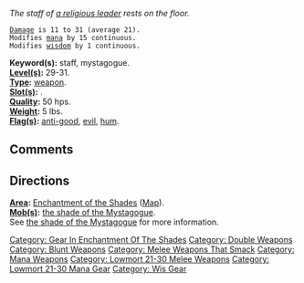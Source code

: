 *The staff of [a religious
leader](Shade_Of_The_Mystagogue.md "wikilink") rests on the floor.*

[`Damage`](Melee_Weapon_Values.md "wikilink")` is 11 to 31 (average 21).`  
`Modifies `[`mana`](Mana_Points.md "wikilink")` by 15 continuous.`  
`Modifies `[`wisdom`](Wisdom.md "wikilink")` by 1 continuous.`

**Keyword(s):** staff, mystagogue.  
**[Level(s)](Object_Level.md "wikilink"):** 29-31.  
**[Type](:Category:_Object_Types.md "wikilink"):**
[weapon](:Category:_Melee_Weapons.md "wikilink").  
**[Slot(s)](Object_Slots.md "wikilink"):** <wielded>.  
**[Quality](Object_Quality.md "wikilink"):** 50 hps.  
**[Weight](Object_Weight.md "wikilink"):** 5 lbs.  
**[Flag(s)](:Category:_Object_Flags.md "wikilink"):**
[anti-good](Anti-Good_Flag.md "wikilink"),
[evil](Evil_Flag.md "wikilink"), [hum](Hum_Flag.md "wikilink").  

## Comments

## Directions

**[Area](:Category:_Areas.md "wikilink"):** [Enchantment of the
Shades](:Category:_Enchantment_Of_The_Shades.md "wikilink")
([Map](Enchantment_Of_The_Shades_Map.md "wikilink")).  
**[Mob(s)](:Category:_Mobs.md "wikilink"):** [the shade of the
Mystagogue](Shade_Of_The_Mystagogue.md "wikilink").  
See [the shade of the Mystagogue](Shade_Of_The_Mystagogue.md "wikilink")
for more information.  

[Category: Gear In Enchantment Of The
Shades](Category:_Gear_In_Enchantment_Of_The_Shades "wikilink")
[Category: Double Weapons](Category:_Double_Weapons "wikilink")
[Category: Blunt Weapons](Category:_Blunt_Weapons "wikilink") [Category:
Melee Weapons That Smack](Category:_Melee_Weapons_That_Smack "wikilink")
[Category: Mana Weapons](Category:_Mana_Weapons "wikilink") [Category:
Lowmort 21-30 Melee
Weapons](Category:_Lowmort_21-30_Melee_Weapons "wikilink") [Category:
Lowmort 21-30 Mana Gear](Category:_Lowmort_21-30_Mana_Gear "wikilink")
[Category: Wis Gear](Category:_Wis_Gear "wikilink")
